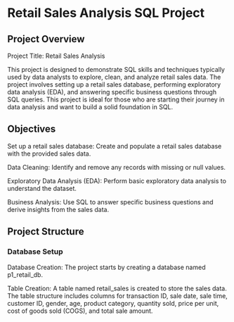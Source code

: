 # Retail Sales Analysis SQL Project

## Project Overview
Project Title: Retail Sales Analysis

This project is designed to demonstrate SQL skills and techniques typically used by data analysts to explore, clean, and analyze retail sales data. The project involves setting up a retail sales database, performing exploratory data analysis (EDA), and answering specific business questions through SQL queries. This project is ideal for those who are starting their journey in data analysis and want to build a solid foundation in SQL.

## Objectives
Set up a retail sales database: Create and populate a retail sales database with the provided sales data.

Data Cleaning: Identify and remove any records with missing or null values.

Exploratory Data Analysis (EDA): Perform basic exploratory data analysis to understand the dataset.

Business Analysis: Use SQL to answer specific business questions and derive insights from the sales data.

## Project Structure

### Database Setup

Database Creation: The project starts by creating a database named p1_retail_db.

Table Creation: A table named retail_sales is created to store the sales data. The table structure includes columns for transaction ID, sale date, sale time, customer ID, gender, age, product category, quantity sold, price per unit, cost of goods sold (COGS), and total sale amount.
